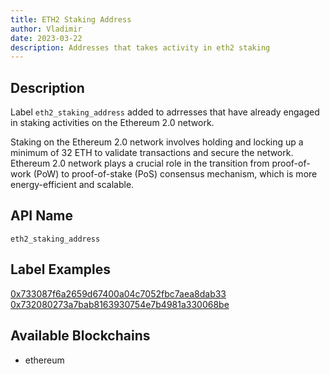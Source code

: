 ```yaml
---
title: ETH2 Staking Address
author: Vladimir
date: 2023-03-22
description: Addresses that takes activity in eth2 staking
---
```


## Description

Label `eth2_staking_address` added to adrresses that have already engaged in staking activities on the Ethereum 2.0 network.

Staking on the Ethereum 2.0 network involves holding and locking up a minimum of 32 ETH to validate transactions and secure the network.
Ethereum 2.0 network plays a crucial role in the transition 
from proof-of-work (PoW) to proof-of-stake (PoS) consensus mechanism, which is more energy-efficient and scalable.

## API Name

`eth2_staking_address`

## Label Examples
[0x733087f6a2659d67400a04c7052fbc7aea8dab33](https://etherscan.io/address/0x733087f6a2659d67400a04c7052fbc7aea8dab33)
[0x732080273a7bab8163930754e7b4981a330068be](https://etherscan.io/address/0x732080273a7bab8163930754e7b4981a330068be)

## Available Blockchains

* ethereum